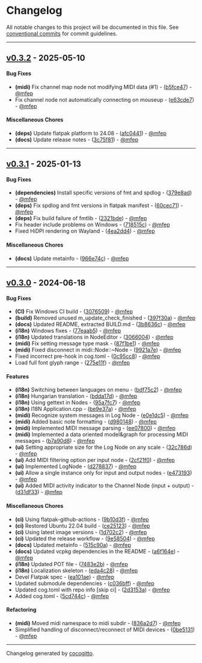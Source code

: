 # Changelog
All notable changes to this project will be documented in this file. See [conventional commits](https://www.conventionalcommits.org/) for commit guidelines.

- - -
## [v0.3.2](https://github.com/mfep/midiconn/compare/e63cde7e6317f79df47469138f4a7826f5632b48..v0.3.2) - 2025-05-10
#### Bug Fixes
- **(midi)** Fix channel map node not modifying MIDI data (#1) - ([b5fce47](https://github.com/mfep/midiconn/commit/b5fce47ab524fead659e31106b09e785a64dc109)) - [@mfep](https://github.com/mfep)
- Fix channel node not automatically connecting on mouseup - ([e63cde7](https://github.com/mfep/midiconn/commit/e63cde7e6317f79df47469138f4a7826f5632b48)) - [@mfep](https://github.com/mfep)
#### Miscellaneous Chores
- **(deps)** Update flatpak platform to 24.08 - ([afc0441](https://github.com/mfep/midiconn/commit/afc0441ec6d101553a60d1eeb48c4a7c26209d48)) - [@mfep](https://github.com/mfep)
- **(docs)** Update release notes - ([3c75f81](https://github.com/mfep/midiconn/commit/3c75f811ff79ad643fcd9530cada95ee661fba6d)) - [@mfep](https://github.com/mfep)

- - -

## [v0.3.1](https://github.com/mfep/midiconn/compare/2321bde5a1d3d0aa2c1eee3c41ba3f12d84b35db..v0.3.1) - 2025-01-13
#### Bug Fixes
- **(dependencies)** Install specific versions of fmt and spdlog - ([379e8ad](https://github.com/mfep/midiconn/commit/379e8adb6d8a8cc4e32134e738528f2481f58078)) - [@mfep](https://github.com/mfep)
- **(deps)** Fix spdlog and fmt versions in flatpak manifest - ([60cec71](https://github.com/mfep/midiconn/commit/60cec71ae1205c19668192d9c64091a5e51aa4bb)) - [@mfep](https://github.com/mfep)
- **(deps)** Fix build failure of fmtlib - ([2321bde](https://github.com/mfep/midiconn/commit/2321bde5a1d3d0aa2c1eee3c41ba3f12d84b35db)) - [@mfep](https://github.com/mfep)
- Fix header include problems on Windows - ([718515c](https://github.com/mfep/midiconn/commit/718515c309db085ee89c92d5e455a2bd7fee1d89)) - [@mfep](https://github.com/mfep)
- Fixed HiDPI rendering on Wayland - ([4ea2dd4](https://github.com/mfep/midiconn/commit/4ea2dd416d70d88f667f008e735386b9bb66ed7d)) - [@mfep](https://github.com/mfep)
#### Miscellaneous Chores
- **(docs)** Update metainfo - ([966e74c](https://github.com/mfep/midiconn/commit/966e74c09b4e6bf6af1e23f876b5daa2f55c10fd)) - [@mfep](https://github.com/mfep)

- - -

## [v0.3.0](https://github.com/mfep/midiconn/compare/9e585043acce173f6a1d2ff83de32bd41b46a53a..v0.3.0) - 2024-06-18
#### Bug Fixes
- **(CI)** Fix Windows CI build - ([3076509](https://github.com/mfep/midiconn/commit/30765094001723ef733ccf4665ad21377445a625)) - [@mfep](https://github.com/mfep)
- **(build)** Removed unused m_update_check_finished - ([397f30a](https://github.com/mfep/midiconn/commit/397f30ab5f2a744eb7f370d83b3b7b1c0c8b485f)) - [@mfep](https://github.com/mfep)
- **(docs)** Updated README, extracted BUILD.md - ([3b8636c](https://github.com/mfep/midiconn/commit/3b8636c9c4833b938157f008470710f8b38b50f5)) - [@mfep](https://github.com/mfep)
- **(i18n)** Windows fixes - ([77eaab5](https://github.com/mfep/midiconn/commit/77eaab58913e77dbe8955eb73c25486bbaf5965f)) - [@mfep](https://github.com/mfep)
- **(i18n)** Updated translations in NodeEditor - ([3066004](https://github.com/mfep/midiconn/commit/3066004cf85744a2ec9c2e5420911663f7d9f30b)) - [@mfep](https://github.com/mfep)
- **(midi)** Fix setting message type mask - ([87f1be1](https://github.com/mfep/midiconn/commit/87f1be1d7640ba61c383c78e68a6bcabf0c30e81)) - [@mfep](https://github.com/mfep)
- **(midi)** Fixed disconnect in midi::Node::~Node - ([9921a7e](https://github.com/mfep/midiconn/commit/9921a7e48c205b7af77a0437050b959332582233)) - [@mfep](https://github.com/mfep)
- Fixed incorrect pre-hook in cog.toml - ([0c95cc8](https://github.com/mfep/midiconn/commit/0c95cc8f8e94db9adbd3cdc5e6fae9fdd5cba8f5)) - [@mfep](https://github.com/mfep)
- Load full font glyph range - ([275e11f](https://github.com/mfep/midiconn/commit/275e11f9859a45ce6d20dd8a5621ab463c148622)) - [@mfep](https://github.com/mfep)
#### Features
- **(i18n)** Switching between languages on menu - ([bdf75c2](https://github.com/mfep/midiconn/commit/bdf75c2114e957f6d72b1ef460acff828cfa4443)) - [@mfep](https://github.com/mfep)
- **(i18n)** Hungarian translation - ([bdda17d](https://github.com/mfep/midiconn/commit/bdda17dede9d75e2147b20823dd0bc47f76f82ac)) - [@mfep](https://github.com/mfep)
- **(i18n)** Using gettext in Nodes - ([95a7fc7](https://github.com/mfep/midiconn/commit/95a7fc73067f4e832e95a7e31720eba865df7040)) - [@mfep](https://github.com/mfep)
- **(i18n)** I18N Application.cpp - ([be9e37a](https://github.com/mfep/midiconn/commit/be9e37a570d63ff0e870fd1aaaad4983de1207ad)) - [@mfep](https://github.com/mfep)
- **(midi)** Recognize system messages in Log Node - ([e0e1dc5](https://github.com/mfep/midiconn/commit/e0e1dc5363fd516d8aa5372a6880768e3ea85829)) - [@mfep](https://github.com/mfep)
- **(midi)** Added basic note formatting - ([d980148](https://github.com/mfep/midiconn/commit/d980148b7cf07555674f4e21cb68f4c4f446b655)) - [@mfep](https://github.com/mfep)
- **(midi)** Implemented MIDI message parsing - ([ee07800](https://github.com/mfep/midiconn/commit/ee0780073c8ff9c00fe597ce7aead4d4358aed33)) - [@mfep](https://github.com/mfep)
- **(midi)** Implemented a data oriented model&graph for processing MIDI messages - ([b7a90d8](https://github.com/mfep/midiconn/commit/b7a90d803c0c735c732554c7ba6c18247bd6ff29)) - [@mfep](https://github.com/mfep)
- **(ui)** Setting appropriate size for the Log Node on any scale - ([32c786d](https://github.com/mfep/midiconn/commit/32c786d6a249ab1f2bd48ee06d684d26bfef98c4)) - [@mfep](https://github.com/mfep)
- **(ui)** Add MIDI filtering option per input node - ([2cf21f0](https://github.com/mfep/midiconn/commit/2cf21f046930b31bc4362cb798a0c50ea2e0c340)) - [@mfep](https://github.com/mfep)
- **(ui)** Implemented LogNode - ([d278837](https://github.com/mfep/midiconn/commit/d2788378e6a1a8aa907f3edee516e17c60b70b0c)) - [@mfep](https://github.com/mfep)
- **(ui)** Allow a single instance only for input and output nodes - ([e473193](https://github.com/mfep/midiconn/commit/e4731932f959a4bf241c4aa15c0c7ffe80aebc1f)) - [@mfep](https://github.com/mfep)
- **(ui)** Added MIDI activity indicator to the Channel Node (input + output) - ([d31df33](https://github.com/mfep/midiconn/commit/d31df33f9256e7a14470d4f07d3c307e876ce3ea)) - [@mfep](https://github.com/mfep)
#### Miscellaneous Chores
- **(ci)** Using flatpak-github-actions - ([9b10d3f](https://github.com/mfep/midiconn/commit/9b10d3f7495b34e32a858de9a96fda0c4112f690)) - [@mfep](https://github.com/mfep)
- **(ci)** Restored Ubuntu 22.04 build - ([ce25123](https://github.com/mfep/midiconn/commit/ce2512323a78e09459d7833c8a0f93ee6664924e)) - [@mfep](https://github.com/mfep)
- **(ci)** Using latest image versions - ([1d702c2](https://github.com/mfep/midiconn/commit/1d702c214b54ec98583d45913504c3cd528f6896)) - [@mfep](https://github.com/mfep)
- **(ci)** Updated the release workflow - ([9e58504](https://github.com/mfep/midiconn/commit/9e585043acce173f6a1d2ff83de32bd41b46a53a)) - [@mfep](https://github.com/mfep)
- **(docs)** Updated metainfo - ([515c90a](https://github.com/mfep/midiconn/commit/515c90aa89dcecb7ad7de66bf0840e8d319fe999)) - [@mfep](https://github.com/mfep)
- **(docs)** Updated vcpkg dependencies in the README - ([a6f164e](https://github.com/mfep/midiconn/commit/a6f164e15aa9b17aa0c56c4f43fea57f6a629ed3)) - [@mfep](https://github.com/mfep)
- **(i18n)** Updated POT file - ([7483e2b](https://github.com/mfep/midiconn/commit/7483e2b6469a3f1782b8b9c31f88b5de5111a60a)) - [@mfep](https://github.com/mfep)
- **(i18n)** Localization skeleton - ([eda4c28](https://github.com/mfep/midiconn/commit/eda4c287e920bafd7fd38999b61683b4b72159b4)) - [@mfep](https://github.com/mfep)
- Devel Flatpak spec - ([ea101ae](https://github.com/mfep/midiconn/commit/ea101aeec645fa51c4137bfb47506c022ee41c7f)) - [@mfep](https://github.com/mfep)
- Updated submodule dependencies - ([c036bff](https://github.com/mfep/midiconn/commit/c036bffb871f519bfd5ecd73ed4ec4690d1740bd)) - [@mfep](https://github.com/mfep)
- Updated cog.toml with repo info [skip ci] - ([2d3153a](https://github.com/mfep/midiconn/commit/2d3153a1eefa754e4e27e678dffe88f79fef8248)) - [@mfep](https://github.com/mfep)
- Added cog.toml - ([5cd744c](https://github.com/mfep/midiconn/commit/5cd744c930f6823c7552c8c304e5e2874c4ebdf9)) - [@mfep](https://github.com/mfep)
#### Refactoring
- **(midi)** Moved midi namespace to midi subdir - ([836a2d7](https://github.com/mfep/midiconn/commit/836a2d75da05ab3100ac4130d2e90300fcdfb862)) - [@mfep](https://github.com/mfep)
- Simplified handling of disconnect/reconnect of MIDI devices - ([0be5131](https://github.com/mfep/midiconn/commit/0be5131935db5a6a12126a1d35bad37204312937)) - [@mfep](https://github.com/mfep)

- - -

Changelog generated by [cocogitto](https://github.com/cocogitto/cocogitto).